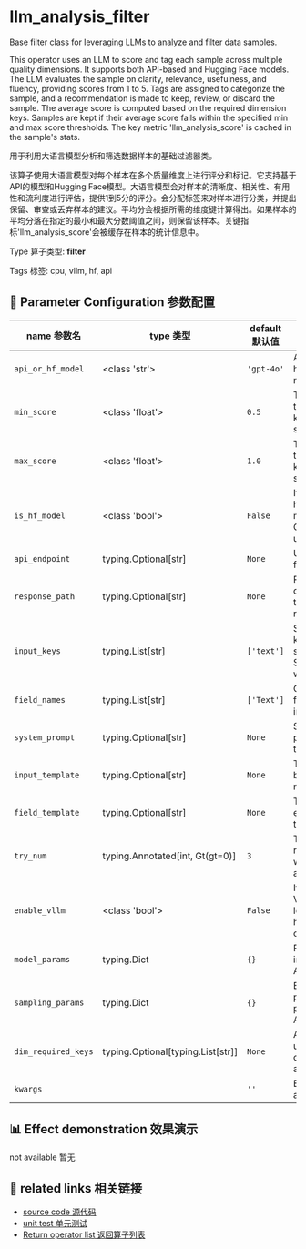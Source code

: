 # llm_analysis_filter

Base filter class for leveraging LLMs to analyze and filter data samples.

This operator uses an LLM to score and tag each sample across multiple quality dimensions. It supports both API-based and Hugging Face models. The LLM evaluates the sample on clarity, relevance, usefulness, and fluency, providing scores from 1 to 5. Tags are assigned to categorize the sample, and a recommendation is made to keep, review, or discard the sample. The average score is computed based on the required dimension keys. Samples are kept if their average score falls within the specified min and max score thresholds. The key metric 'llm_analysis_score' is cached in the sample's stats.

用于利用大语言模型分析和筛选数据样本的基础过滤器类。

该算子使用大语言模型对每个样本在多个质量维度上进行评分和标记。它支持基于API的模型和Hugging Face模型。大语言模型会对样本的清晰度、相关性、有用性和流利度进行评估，提供1到5分的评分。会分配标签来对样本进行分类，并提出保留、审查或丢弃样本的建议。平均分会根据所需的维度键计算得出。如果样本的平均分落在指定的最小和最大分数阈值之间，则保留该样本。关键指标'llm_analysis_score'会被缓存在样本的统计信息中。

Type 算子类型: **filter**

Tags 标签: cpu, vllm, hf, api

## 🔧 Parameter Configuration 参数配置
| name 参数名 | type 类型 | default 默认值 | desc 说明 |
|--------|------|--------|------|
| `api_or_hf_model` | <class 'str'> | `'gpt-4o'` | API or huggingface model name. |
| `min_score` | <class 'float'> | `0.5` | The min score threshold to keep the sample. |
| `max_score` | <class 'float'> | `1.0` | The max score threshold to keep the sample. |
| `is_hf_model` | <class 'bool'> | `False` | If true, use huggingface model. Otherwise, use API. |
| `api_endpoint` | typing.Optional[str] | `None` | URL endpoint for the API. |
| `response_path` | typing.Optional[str] | `None` | Path to extract content from the API response. |
| `input_keys` | typing.List[str] | `['text']` | Sub set of keys in the sample. Support data with |
| `field_names` | typing.List[str] | `['Text']` | Corresponding field names for input keys. |
| `system_prompt` | typing.Optional[str] | `None` | System prompt for the task. |
| `input_template` | typing.Optional[str] | `None` | Template for building the model input. |
| `field_template` | typing.Optional[str] | `None` | Template for each field in the prompt. |
| `try_num` | typing.Annotated[int, Gt(gt=0)] | `3` | The number of retry attempts when there is an API |
| `enable_vllm` | <class 'bool'> | `False` | If true, use VLLM for loading hugging face or |
| `model_params` | typing.Dict | `{}` | Parameters for initializing the API model. |
| `sampling_params` | typing.Dict | `{}` | Extra parameters passed to the API call. |
| `dim_required_keys` | typing.Optional[typing.List[str]] | `None` | A list of keys used to calculate the average |
| `kwargs` |  | `''` | Extra keyword arguments. |

## 📊 Effect demonstration 效果演示
not available 暂无

## 🔗 related links 相关链接
- [source code 源代码](../../../data_juicer/ops/filter/llm_analysis_filter.py)
- [unit test 单元测试](../../../tests/ops/filter/test_llm_analysis_filter.py)
- [Return operator list 返回算子列表](../../Operators.md)